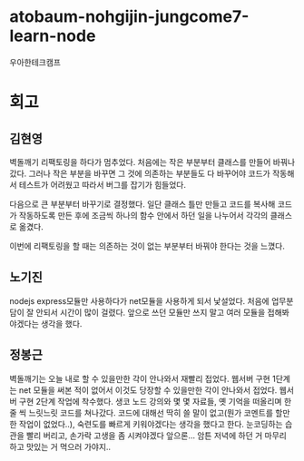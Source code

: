 # atobaum-nohgijin-jungcome7-learn-node

우아한테크캠프

# 회고

## 김현영

벽돌깨기 리팩토링을 하다가 멈추었다. 처음에는 작은 부분부터 클래스를 만들어 바꿔나갔다. 그러나 작은 부분을 바꾸면 그 것에 의존하는 부분들도 다 바꾸어야 코드가 작동해서 테스트가 어려웠고 따라서 버그를 잡기가 힘들었다.

다음으로 큰 부분부터 바꾸기로 결정했다. 일단 클래스 틀만 만들고 코드를 복사해 코드가 작동하도록 만든 후에 조금씩 하나의 함수 안에서 하던 일을 나누어서 각각의 클래스로 옮겼다.

이번에 리팩토링을 할 때는 의존하는 것이 없는 부분부터 바꿔야 한다는 것을 느꼈다.

## 노기진

nodejs express모듈만 사용하다가 net모듈을 사용하게 되서 낯설었다. 처음에 업무분담이 잘 안되서 시간이 많이 걸렸다. 앞으로 쓰던 모듈만 쓰지 말고 여러 모듈을 접해봐야겠다는 생각을 했다.

## 정봉근

벽돌깨기는 오늘 내로 할 수 있을만한 각이 안나와서 재빨리 접었다. 웹서버 구현 1단계는 net 모듈을 써본 적이 없어서 이것도 당장할 수 있을만한 각이 안나와서 접었다.
웹서버 구현 2단계 작업에 착수했다. 생코 노드 강의와 몇 몇 자료들, 옛 기억을 떠올리며 한 줄 씩 느릿느릿 코드를 쳐나갔다. 코드에 대해선 딱히 쓸 말이 없고(뭔가 코멘트를 할만한 작업이 없었다..), 숙련도를 빠르게 키워야겠다는 생각을 했다고 한다. 눈코딩하는 습관을 빨리 버리고, 손가락 고생을 좀 시켜야겠다 앞으론…
암튼 저녁에 하던 거 마무리 하고 맛있는 거 먹으러 가야지..
